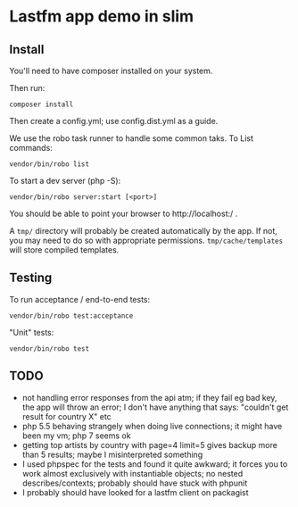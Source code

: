 # Lastfm app demo in slim

## Install

You'll need to have composer installed on your system.

Then run:

    composer install

Then create a config.yml; use config.dist.yml as a guide.

We use the robo task runner to handle some common taks.  To List commands:

    vendor/bin/robo list

To start a dev server (php -S):

    vendor/bin/robo server:start [<port>]

You should be able to point your browser to http\://localhost:<port>/ .

A ```tmp/``` directory will probably be created automatically by the app.
If not, you may need to do so with appropriate permissions.
```tmp/cache/templates``` will store compiled templates.

## Testing

To run acceptance / end-to-end tests:

    vendor/bin/robo test:acceptance

"Unit" tests:

    vendor/bin/robo test

## TODO ##

* not handling error responses from the api atm; if they fail eg bad key, the app will throw an error; I don't have anything that says: "couldn't get result for country X" etc
* php 5.5 behaving strangely when doing live connections; it might have been my vm; php 7 seems ok
* getting top artists by country with page=4 limit=5 gives backup more than 5 results; maybe I misinterpreted something
* I used phpspec for the tests and found it quite awkward; it forces you to work almost exclusively with instantiable objects; no nested describes/contexts; probably should have stuck with phpunit
* I probably should have looked for a lastfm client on packagist


